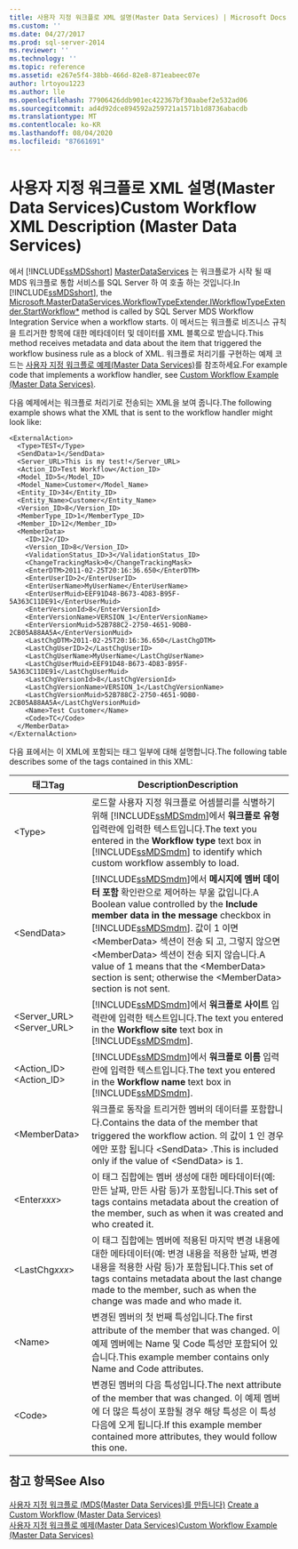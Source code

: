 ```yaml
---
title: 사용자 지정 워크플로 XML 설명(Master Data Services) | Microsoft Docs
ms.custom: ''
ms.date: 04/27/2017
ms.prod: sql-server-2014
ms.reviewer: ''
ms.technology: ''
ms.topic: reference
ms.assetid: e267e5f4-38bb-466d-82e8-871eabeec07e
author: lrtoyou1223
ms.author: lle
ms.openlocfilehash: 77906426ddb901ec422367bf30aabef2e532ad06
ms.sourcegitcommit: ad4d92dce894592a259721a1571b1d8736abacdb
ms.translationtype: MT
ms.contentlocale: ko-KR
ms.lasthandoff: 08/04/2020
ms.locfileid: "87661691"
---
```

# <a name="custom-workflow-xml-description-master-data-services"></a><span data-ttu-id="74980-102">사용자 지정 워크플로 XML 설명(Master Data Services)</span><span class="sxs-lookup"><span data-stu-id="74980-102">Custom Workflow XML Description (Master Data Services)</span></span>
  <span data-ttu-id="74980-103">에서 [!INCLUDE[ssMDSshort](../../includes/ssmdsshort-md.md)] [MasterDataServices](/previous-versions/sql/sql-server-2016/hh759009(v=sql.130)) 는 워크플로가 시작 될 때 MDS 워크플로 통합 서비스를 SQL Server 하 여 호출 하는 것입니다.</span><span class="sxs-lookup"><span data-stu-id="74980-103">In [!INCLUDE[ssMDSshort](../../includes/ssmdsshort-md.md)], the [Microsoft.MasterDataServices.WorkflowTypeExtender.IWorkflowTypeExtender.StartWorkflow\*](/previous-versions/sql/sql-server-2016/hh759009(v=sql.130)) method is called by SQL Server MDS Workflow Integration Service when a workflow starts.</span></span> <span data-ttu-id="74980-104">이 메서드는 워크플로 비즈니스 규칙을 트리거한 항목에 대한 메타데이터 및 데이터를 XML 블록으로 받습니다.</span><span class="sxs-lookup"><span data-stu-id="74980-104">This method receives metadata and data about the item that triggered the workflow business rule as a block of XML.</span></span> <span data-ttu-id="74980-105">워크플로 처리기를 구현하는 예제 코드는 [사용자 지정 워크플로 예제&#40;Master Data Services&#41;](create-a-custom-workflow-example.md)를 참조하세요.</span><span class="sxs-lookup"><span data-stu-id="74980-105">For example code that implements a workflow handler, see [Custom Workflow Example &#40;Master Data Services&#41;](create-a-custom-workflow-example.md).</span></span>  
  
 <span data-ttu-id="74980-106">다음 예제에서는 워크플로 처리기로 전송되는 XML을 보여 줍니다.</span><span class="sxs-lookup"><span data-stu-id="74980-106">The following example shows what the XML that is sent to the workflow handler might look like:</span></span>  
  
```scr  
<ExternalAction>  
  <Type>TEST</Type>  
  <SendData>1</SendData>  
  <Server_URL>This is my test!</Server_URL>  
  <Action_ID>Test Workflow</Action_ID>  
  <Model_ID>5</Model_ID>  
  <Model_Name>Customer</Model_Name>  
  <Entity_ID>34</Entity_ID>  
  <Entity_Name>Customer</Entity_Name>  
  <Version_ID>8</Version_ID>  
  <MemberType_ID>1</MemberType_ID>  
  <Member_ID>12</Member_ID>  
  <MemberData>  
    <ID>12</ID>  
    <Version_ID>8</Version_ID>  
    <ValidationStatus_ID>3</ValidationStatus_ID>  
    <ChangeTrackingMask>0</ChangeTrackingMask>  
    <EnterDTM>2011-02-25T20:16:36.650</EnterDTM>  
    <EnterUserID>2</EnterUserID>  
    <EnterUserName>MyUserName</EnterUserName>  
    <EnterUserMuid>EEF91D48-B673-4D83-B95F-5A363C11DE91</EnterUserMuid>  
    <EnterVersionId>8</EnterVersionId>  
    <EnterVersionName>VERSION_1</EnterVersionName>  
    <EnterVersionMuid>52B788C2-2750-4651-9DB0-2CB05A88AA5A</EnterVersionMuid>  
    <LastChgDTM>2011-02-25T20:16:36.650</LastChgDTM>  
    <LastChgUserID>2</LastChgUserID>  
    <LastChgUserName>MyUserName</LastChgUserName>  
    <LastChgUserMuid>EEF91D48-B673-4D83-B95F-5A363C11DE91</LastChgUserMuid>  
    <LastChgVersionId>8</LastChgVersionId>  
    <LastChgVersionName>VERSION_1</LastChgVersionName>  
    <LastChgVersionMuid>52B788C2-2750-4651-9DB0-2CB05A88AA5A</LastChgVersionMuid>  
    <Name>Test Customer</Name>  
    <Code>TC</Code>  
  </MemberData>  
</ExternalAction>  
```  
  
 <span data-ttu-id="74980-107">다음 표에서는 이 XML에 포함되는 태그 일부에 대해 설명합니다.</span><span class="sxs-lookup"><span data-stu-id="74980-107">The following table describes some of the tags contained in this XML:</span></span>  
  
|<span data-ttu-id="74980-108">태그</span><span class="sxs-lookup"><span data-stu-id="74980-108">Tag</span></span>|<span data-ttu-id="74980-109">Description</span><span class="sxs-lookup"><span data-stu-id="74980-109">Description</span></span>|  
|---------|-----------------|  
|\<Type>|<span data-ttu-id="74980-110">로드할 사용자 지정 워크플로 어셈블리를 식별하기 위해 [!INCLUDE[ssMDSmdm](../../includes/ssmdsmdm-md.md)]에서 **워크플로 유형** 입력란에 입력한 텍스트입니다.</span><span class="sxs-lookup"><span data-stu-id="74980-110">The text you entered in the **Workflow type** text box in [!INCLUDE[ssMDSmdm](../../includes/ssmdsmdm-md.md)] to identify which custom workflow assembly to load.</span></span>|  
|\<SendData>|<span data-ttu-id="74980-111">[!INCLUDE[ssMDSmdm](../../includes/ssmdsmdm-md.md)]에서 **메시지에 멤버 데이터 포함** 확인란으로 제어하는 부울 값입니다.</span><span class="sxs-lookup"><span data-stu-id="74980-111">A Boolean value controlled by the **Include member data in the message** checkbox in [!INCLUDE[ssMDSmdm](../../includes/ssmdsmdm-md.md)].</span></span> <span data-ttu-id="74980-112">값이 1 이면 \<MemberData> 섹션이 전송 되 고, 그렇지 않으면 \<MemberData> 섹션이 전송 되지 않습니다.</span><span class="sxs-lookup"><span data-stu-id="74980-112">A value of 1 means that the \<MemberData> section is sent; otherwise the \<MemberData> section is not sent.</span></span>|  
|<span data-ttu-id="74980-113"><Server_URL></span><span class="sxs-lookup"><span data-stu-id="74980-113"><Server_URL></span></span>|<span data-ttu-id="74980-114">[!INCLUDE[ssMDSmdm](../../includes/ssmdsmdm-md.md)]에서 **워크플로 사이트** 입력란에 입력한 텍스트입니다.</span><span class="sxs-lookup"><span data-stu-id="74980-114">The text you entered in the **Workflow site** text box in [!INCLUDE[ssMDSmdm](../../includes/ssmdsmdm-md.md)].</span></span>|  
|<span data-ttu-id="74980-115"><Action_ID></span><span class="sxs-lookup"><span data-stu-id="74980-115"><Action_ID></span></span>|<span data-ttu-id="74980-116">[!INCLUDE[ssMDSmdm](../../includes/ssmdsmdm-md.md)]에서 **워크플로 이름** 입력란에 입력한 텍스트입니다.</span><span class="sxs-lookup"><span data-stu-id="74980-116">The text you entered in the **Workflow name** text box in [!INCLUDE[ssMDSmdm](../../includes/ssmdsmdm-md.md)].</span></span>|  
|\<MemberData>|<span data-ttu-id="74980-117">워크플로 동작을 트리거한 멤버의 데이터를 포함합니다.</span><span class="sxs-lookup"><span data-stu-id="74980-117">Contains the data of the member that triggered the workflow action.</span></span> <span data-ttu-id="74980-118">의 값이 1 인 경우에만 포함 됩니다 \<SendData> .</span><span class="sxs-lookup"><span data-stu-id="74980-118">This is included only if the value of \<SendData> is 1.</span></span>|  
|\<Enter*xxx*>|<span data-ttu-id="74980-119">이 태그 집합에는 멤버 생성에 대한 메타데이터(예: 만든 날짜, 만든 사람 등)가 포함됩니다.</span><span class="sxs-lookup"><span data-stu-id="74980-119">This set of tags contains metadata about the creation of the member, such as when it was created and who created it.</span></span>|  
|\<LastChg*xxx*>|<span data-ttu-id="74980-120">이 태그 집합에는 멤버에 적용된 마지막 변경 내용에 대한 메타데이터(예: 변경 내용을 적용한 날짜, 변경 내용을 적용한 사람 등)가 포함됩니다.</span><span class="sxs-lookup"><span data-stu-id="74980-120">This set of tags contains metadata about the last change made to the member, such as when the change was made and who made it.</span></span>|  
|\<Name>|<span data-ttu-id="74980-121">변경된 멤버의 첫 번째 특성입니다.</span><span class="sxs-lookup"><span data-stu-id="74980-121">The first attribute of the member that was changed.</span></span> <span data-ttu-id="74980-122">이 예제 멤버에는 Name 및 Code 특성만 포함되어 있습니다.</span><span class="sxs-lookup"><span data-stu-id="74980-122">This example member contains only Name and Code attributes.</span></span>|  
|\<Code>|<span data-ttu-id="74980-123">변경된 멤버의 다음 특성입니다.</span><span class="sxs-lookup"><span data-stu-id="74980-123">The next attribute of the member that was changed.</span></span> <span data-ttu-id="74980-124">이 예제 멤버에 더 많은 특성이 포함될 경우 해당 특성은 이 특성 다음에 오게 됩니다.</span><span class="sxs-lookup"><span data-stu-id="74980-124">If this example member contained more attributes, they would follow this one.</span></span>|  
  
## <a name="see-also"></a><span data-ttu-id="74980-125">참고 항목</span><span class="sxs-lookup"><span data-stu-id="74980-125">See Also</span></span>  
 <span data-ttu-id="74980-126">[사용자 지정 워크플로 &#40;MDS(Master Data Services)를 만듭니다&#41;](create-a-custom-workflow-master-data-services.md) </span><span class="sxs-lookup"><span data-stu-id="74980-126">[Create a Custom Workflow &#40;Master Data Services&#41;](create-a-custom-workflow-master-data-services.md) </span></span>  
 [<span data-ttu-id="74980-127">사용자 지정 워크플로 예제&#40;Master Data Services&#41;</span><span class="sxs-lookup"><span data-stu-id="74980-127">Custom Workflow Example &#40;Master Data Services&#41;</span></span>](create-a-custom-workflow-example.md)  
  
  
